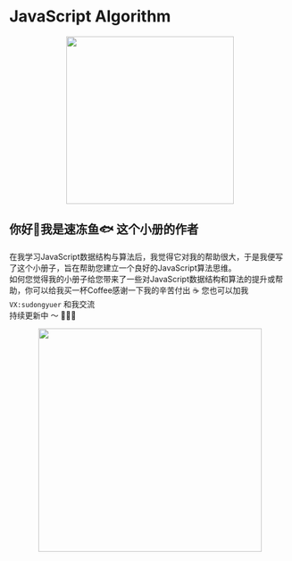 # JavaScript Algorithm
<p align="center">
<img src="https://tva1.sinaimg.cn/large/e6c9d24ely1h0v6pqv677j215m0j80y3.jpg" height="300">
</p>

## 你好👋我是速冻鱼🐟 这个小册的作者

在我学习JavaScript数据结构与算法后，我觉得它对我的帮助很大，于是我便写了这个小册子，旨在帮助您建立一个良好的JavaScript算法思维。
<br>
如何您觉得我的小册子给您带来了一些对JavaScript数据结构和算法的提升或帮助，你可以给我买一杯Coffee感谢一下我的辛苦付出 ☕️ 您也可以加我`VX:sudongyuer` 和我交流
<br>
持续更新中 ～ 🚀🚀🚀
<p align="center">
<img src="https://tva1.sinaimg.cn/large/e6c9d24egy1h0gd6tpd1tj20u00u0q4s.jpg" height="400">
</p>

